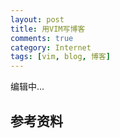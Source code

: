 ```yaml
---
layout: post
title: 用VIM写博客
comments: true
category: Internet
tags: [vim, blog, 博客]
---
```


编辑中...

## 参考资料

